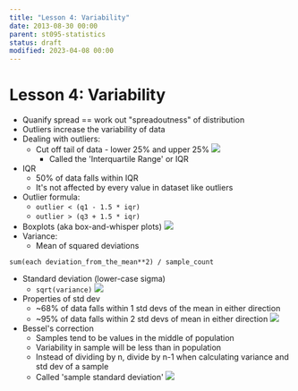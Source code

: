 ```yaml
---
title: "Lesson 4: Variability"
date: 2013-08-30 00:00
parent: st095-statistics
status: draft
modified: 2023-04-08 00:00
---
```


# Lesson 4: Variability

* Quanify spread == work out "spreadoutness" of distribution
* Outliers increase the variability of data
* Dealing with outliers:
    * Cut off tail of data - lower 25% and upper 25%
    <img src="./images/q1_q3.png"></img>
        * Called the 'Interquartile Range' or IQR
* IQR
    * 50% of data falls within IQR
    * It's not affected by every value in dataset like outliers
* Outlier formula:
    * ```outlier < (q1 - 1.5 * iqr)```
    * ```outlier > (q3 + 1.5 * iqr)```
* Boxplots (aka box-and-whisper plots)
    <img src="./images/boxplots.png"></img>
* Variance:
    * Mean of squared deviations

```
sum(each deviation_from_the_mean**2) / sample_count
```

* Standard deviation (lower-case sigma)
    * ```sqrt(variance)```
<img src="./images/std_dev.png"></img>
* Properties of std dev
    * ~68% of data falls within 1 std devs of the mean in either direction
    * ~95% of data falls within 2 std devs of mean in either direction
<img src="./images/std_dev_distribution.png"></img>
* Bessel's correction
    * Samples tend to be values in the middle of population
    * Variability in sample will be less than in population
    * Instead of dividing by n, divide by n-1 when calculating variance and std dev of a sample
    * Called 'sample standard deviation'
<img src="./images/sample_std_dev.png"></img>
